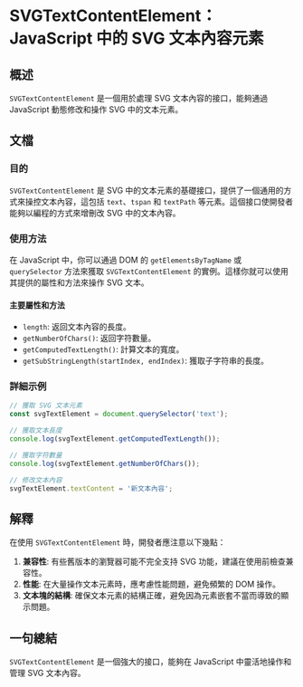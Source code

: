 <!--
Meta Description: # SVGTextContentElement：JavaScript 中的 SVG 文本內容元素 ## 概述 `SVGTextContentElement` 是一個用於處理 SVG 文本內容的接口，能夠通過 JavaScript 動態修改和操作 SVG 中的文本元素。 ## 文檔 ### 目的 `S...
Meta Keywords: svg, svgtextcontentelement, javascript, svgtextelement, text
-->

# SVGTextContentElement：JavaScript 中的 SVG 文本內容元素

## 概述
`SVGTextContentElement` 是一個用於處理 SVG 文本內容的接口，能夠通過 JavaScript 動態修改和操作 SVG 中的文本元素。

## 文檔
### 目的
`SVGTextContentElement` 是 SVG 中的文本元素的基礎接口，提供了一個通用的方式來操控文本內容，這包括 `text`、`tspan` 和 `textPath` 等元素。這個接口使開發者能夠以編程的方式來增刪改 SVG 中的文本內容。

### 使用方法
在 JavaScript 中，你可以通過 DOM 的 `getElementsByTagName` 或 `querySelector` 方法來獲取 `SVGTextContentElement` 的實例。這樣你就可以使用其提供的屬性和方法來操作 SVG 文本。

#### 主要屬性和方法
- `length`: 返回文本內容的長度。
- `getNumberOfChars()`: 返回字符數量。
- `getComputedTextLength()`: 計算文本的寬度。
- `getSubStringLength(startIndex, endIndex)`: 獲取子字符串的長度。

### 詳細示例
```javascript
// 獲取 SVG 文本元素
const svgTextElement = document.querySelector('text');

// 獲取文本長度
console.log(svgTextElement.getComputedTextLength());

// 獲取字符數量
console.log(svgTextElement.getNumberOfChars());

// 修改文本內容
svgTextElement.textContent = '新文本內容';
```

## 解釋
在使用 `SVGTextContentElement` 時，開發者應注意以下幾點：
1. **兼容性**: 有些舊版本的瀏覽器可能不完全支持 SVG 功能，建議在使用前檢查兼容性。
2. **性能**: 在大量操作文本元素時，應考慮性能問題，避免頻繁的 DOM 操作。
3. **文本塊的結構**: 確保文本元素的結構正確，避免因為元素嵌套不當而導致的顯示問題。

## 一句總結
`SVGTextContentElement` 是一個強大的接口，能夠在 JavaScript 中靈活地操作和管理 SVG 文本內容。